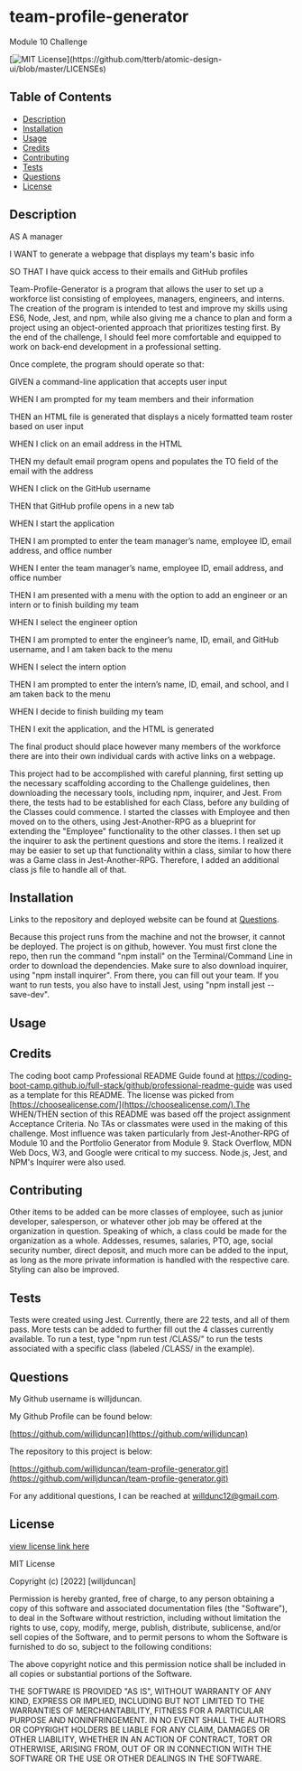 # team-profile-generator
Module 10 Challenge

[![MIT License](https://img.shields.io/apm/l/atomic-design-ui.svg?)](https://github.com/tterb/atomic-design-ui/blob/master/LICENSEs)

        

## Table of Contents
- [Description](#description)
- [Installation](#installation)
- [Usage](#usage)
- [Credits](#credits)
- [Contributing](#contributing)
- [Tests](#tests)
- [Questions](#questions)
- [License](#license)  
        



## Description

AS A manager

I WANT to generate a webpage that displays my team's basic info

SO THAT I have quick access to their emails and GitHub profiles

Team-Profile-Generator is a program that allows the user to set up a workforce list consisting of employees, managers, engineers, and interns. The creation of the program is intended to test and improve my skills using ES6, Node, Jest, and npm, while also giving me a chance to plan and form a project using an object-oriented approach that prioritizes testing first. By the end of the challenge, I should feel more comfortable and equipped to work on back-end development in a professional setting. 

Once complete, the program should operate so that:

GIVEN a command-line application that accepts user input

WHEN I am prompted for my team members and their information

THEN an HTML file is generated that displays a nicely formatted team roster based on user input

WHEN I click on an email address in the HTML

THEN my default email program opens and populates the TO field of the email with the address

WHEN I click on the GitHub username

THEN that GitHub profile opens in a new tab

WHEN I start the application

THEN I am prompted to enter the team manager’s name, employee ID, email address, and office number

WHEN I enter the team manager’s name, employee ID, email address, and office number

THEN I am presented with a menu with the option to add an engineer or an intern or to finish building my team

WHEN I select the engineer option

THEN I am prompted to enter the engineer’s name, ID, email, and GitHub username, and I am taken back to the menu

WHEN I select the intern option

THEN I am prompted to enter the intern’s name, ID, email, and school, and I am taken back to the menu

WHEN I decide to finish building my team

THEN I exit the application, and the HTML is generated

The final product should place however many members of the workforce there are into their own individual cards with active links on a webpage. 

This project had to be accomplished with careful planning, first setting up the necessary scaffolding according to the Challenge guidelines, then downloading the necessary tools, including npm, inquirer, and Jest. From there, the tests had to be established for each Class, before any building of the Classes could commence. I started the classes with Employee and then moved on to the others, using Jest-Another-RPG as a blueprint for extending the "Employee" functionality to the other classes. I then set up the inquirer to ask the pertinent questions and store the items. I realized it may be easier to set up that functionality within a class, similar to how there was a Game class in Jest-Another-RPG. Therefore, I added an additional class js file to handle all of that. 

<!-- This project was designed to familiarize myself better with Node.js. The completed project should allow me and whoever uses the program to more quickly and easily render README files for future projects and challenges, thus leaving more time to work with actual code. The READMEs should be high-quality and the template dynamic so that it can work in different situations. By the end, I should feel more comfortable with Node and back-end development, thus allowing me to continue confidently in my learning.  -->


## Installation

Links to the repository and deployed website can be found at [Questions](#questions).

Because this project runs from the machine and not the browser, it cannot be deployed. The project is on github, however. You must first clone the repo, then run the command "npm install" on the Terminal/Command Line in order to download the dependencies. Make sure to also download inquirer, using "npm install inquirer". From there, you can fill out your team. If you want to run tests, you also have to install Jest, using "npm install jest --save-dev".


## Usage

<!-- Once the project is cloned and the dependencies downloaded, type "node index" to run the program. The program will provide you with multiple prompts to fill out. When you're done, your new webpage should appear in the dist/ folder for you to open up onto your preferred browser. 

Screenshots of the WorkForce Class and the Engineer class is below: 

![screenshot of WorkForce](/images/screenshot-workforce.png)
![screenshot of Engineer](/images/screenshot-engineer.png)

A video explaining and demonstrating the app's functionality is below:

[https://drive.google.com/file/d/1S0GGCxyXe6GJ1V3R8rtoEueWn19IoZQi/view](https://drive.google.com/file/d/1S0GGCxyXe6GJ1V3R8rtoEueWn19IoZQi/view) -->


## Credits

The coding boot camp Professional README Guide found at https://coding-boot-camp.github.io/full-stack/github/professional-readme-guide was used as a template for this README. The license was picked from [https://choosealicense.com/](https://choosealicense.com/).The WHEN/THEN section of this README was based off the project assignment Acceptance Criteria. No TAs or classmates were used in the making of this challenge. Most influence was taken particularly from Jest-Another-RPG of Module 10 and the Portfolio Generator from Module 9. Stack Overflow, MDN Web Docs, W3, and Google were critical to my success. Node.js, Jest, and NPM's Inquirer were also used.



## Contributing

Other items to be added can be more classes of employee, such as junior developer, salesperson, or whatever other job may be offered at the organization in question. Speaking of which, a class could be made for the organization as a whole. Addesses, resumes, salaries, PTO, age, social security number, direct deposit, and much more can be added to the input, as long as the more private information is handled with the respective care. Styling can also be improved. 


## Tests

Tests were created using Jest. Currently, there are 22 tests, and all of them pass. More tests can be added to further fill out the 4 classes currently available. To run a test, type "npm run test /CLASS/" to run the tests associated with a specific class (labeled /CLASS/ in the example).


## Questions

My Github username is willjduncan.


My Github Profile can be found below:

[https://github.com/willjduncan](https://github.com/willjduncan)


The repository to this project is below:

[https://github.com/willjduncan/team-profile-generator.git](https://github.com/willjduncan/team-profile-generator.git)


For any additional questions, I can be reached at willdunc12@gmail.com.



## License

[view license link here](https://choosealicense.com/licenses/mit/)

        
MIT License

Copyright (c) [2022] [willjduncan]

Permission is hereby granted, free of charge, to any person obtaining a copy
of this software and associated documentation files (the "Software"), to deal
in the Software without restriction, including without limitation the rights
to use, copy, modify, merge, publish, distribute, sublicense, and/or sell
copies of the Software, and to permit persons to whom the Software is
furnished to do so, subject to the following conditions:

The above copyright notice and this permission notice shall be included in all
copies or substantial portions of the Software.

THE SOFTWARE IS PROVIDED "AS IS", WITHOUT WARRANTY OF ANY KIND, EXPRESS OR
IMPLIED, INCLUDING BUT NOT LIMITED TO THE WARRANTIES OF MERCHANTABILITY,
FITNESS FOR A PARTICULAR PURPOSE AND NONINFRINGEMENT. IN NO EVENT SHALL THE
AUTHORS OR COPYRIGHT HOLDERS BE LIABLE FOR ANY CLAIM, DAMAGES OR OTHER
LIABILITY, WHETHER IN AN ACTION OF CONTRACT, TORT OR OTHERWISE, ARISING FROM,
OUT OF OR IN CONNECTION WITH THE SOFTWARE OR THE USE OR OTHER DEALINGS IN THE
SOFTWARE.

